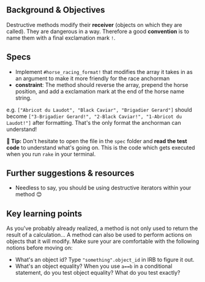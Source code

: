 ## Background & Objectives

Destructive methods modify their **receiver** (objects on which they are called).
They are dangerous in a way. Therefore a good **convention** is to name them with a final exclamation mark `!`.

## Specs

- Implement `#horse_racing_format!` that modifies the array it takes in as an argument to make it more friendly for the race anchorman
- **constraint**: The method should reverse the array, prepend the horse position, and add a exclamation mark at the end of the horse name string.

e.g. `["Abricot du Laudot", "Black Caviar", "Brigadier Gerard"]` should become `["3-Brigadier Gerard!", "2-Black Caviar!", "1-Abricot du Laudot!"]` after formatting.
That's the only format the anchorman can understand!

**🤔 Tip:** Don't hesitate to open the file in the `spec` folder and **read the test code** to understand what's going on. This is the code which gets executed when you run `rake` in your terminal.

## Further suggestions & resources

- Needless to say, you should be using destructive iterators within your method 😊

## Key learning points

As you've probably already realized, a method is not only used to return the result of a calculation... A method can also be used to perform actions on objects that it will modify. Make sure your are comfortable with the following notions before moving on:

- What's an object id? Type `"something".object_id` in IRB to figure it out.
- What's an object equality? When you use `a==b` in a conditional statement, do you test object equality? What do you test exactly?

